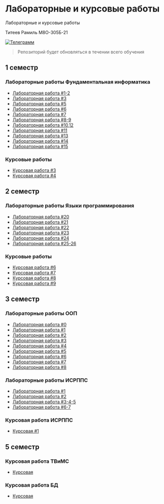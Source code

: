 # Лабораторные и курсовые работы

Лабораторные и курсовые работы

Титеев Рамиль М8О-305Б-21


[![Телеграмм](https://img.shields.io/badge/My-Telegram-informational)](https://t.me/feelconstantfear)

> Репозиторий будет обновляться в течении всего обучения

## 1 семестр 
### Лабораторные работы Фундаментальная информатика
- [Лабораторная работа #1-2](1_semester/lab_1-2/ЛР_1-2_Титеев.pdf)
- [Лабораторная работа #3](1_semester/lab_3/ЛР_3_Титеев.pdf)
- [Лабораторная работа #5](1_semester/lab_5/ЛР_5_Титеев.pdf)
- [Лабораторная работа #6](1_semester/lab_6/ЛР_6_Титеев.pdf)
- [Лабораторная работа #7](1_semester/lab_7/ЛР_7_Титеев.pdf)
- [Лабораторная работа #8-9](1_semester/lab_8-9/ЛР_8-9_Титеев.pdf)
- [Лабораторная работа #10,12](1_semester/labs_10,12/ЛР_10_12_Титеев.pdf)
- [Лабораторная работа #11](1_semester/lab_11/ЛР_11_Титеев.pdf)
- [Лабораторная работа #13](1_semester/lab_13/ЛР_13_Титеев.pdf)
- [Лабораторная работа #14](1_semester/lab_14/ЛР_14_Титеев.pdf)
- [Лабораторная работа #15](1_semester/lab_15/ЛР_15_Титеев.pdf)

### Курсовые работы
- [Курсовая работа #3](1_semester/curs_3/КР_3_Титеев.pdf)
- [Курсовая работа #4](1_semester/curs_4/Титеев_KP4.pdf)

## 2 семестр
### Лабораторные работы Языки программирования
- [Лабораторная работа #20](2_semester/lab_20/ЛР_20_Титеев.pdf)
- [Лабораторная работа #21](2_semester/lab_21/ЛР_21_Титеев.pdf)
- [Лабораторная работа #22](2_semester/lab_22/ЛР_22_Титеев.pdf)
- [Лабораторная работа #23](2_semester/lab_23/ЛР_23_Титеев.pdf)
- [Лабораторная работа #24](2_semester/lab_24/ЛР_24_Титеев.pdf)
- [Лабораторная работа #25-26](2_semester/lab_25-26/ЛР_25-26_Титеев.pdf)


### Курсовые работы
- [Курсовая работа #6](2_semester/curs_6/КР_6_Титеев.pdf)
- [Курсовая работа #7](2_semester/curs_7/КР_7_Титеев.pdf)
- [Курсовая работа #8](2_semester/curs_8/КР_8_Титеев.pdf)
- [Курсовая работа #9](2_semester/curs_9/КР_9_Титеев.pdf)

## 3 семестр
### Лабораторные работы ООП
- [Лабораторная работа #0](3_semester/lab_0/report/report.pdf)
- [Лабораторная работа #1](3_semester/lab_1/report/report.pdf)
- [Лабораторная работа #2](3_semester/lab_2_2/report/report.pdf)
- [Лабораторная работа #3](3_semester/lab_3/report/report.pdf)
- [Лабораторная работа #4](3_semester/lab_4_2/report/report.pdf)
- [Лабораторная работа #5](3_semester/lab_5/report/report.pdf)
- [Лабораторная работа #6](3_semester/lab_6/report/report.pdf)
- [Лабораторная работа #7](3_semester/lab_7/report/report.pdf)
- [Лабораторная работа #8](3_semester/lab_8/report/report.pdf)

### Лабораторные работы ИСРППС
- [Лабораторная работа #1](ИСРППС/lab_1)
- [Лабораторная работа #2](ИСРППС/lab_2)
- [Лабораторная работа #3-4-5](ИСРППС/lab_4_5)
- [Лабораторная работа #6-7](ИСРППС/lab_6_7)

### Курсовая работа ИСРППС
- [Курсовая #1](ИСРППС/CourseWork)

## 5 семестр

### Курсовая работа ТВиМС
- [Курсовая](/ТВиМС)

### Курсовая работа БД
- [Курсовая](https://github.com/constantfear/pc-configurator)
